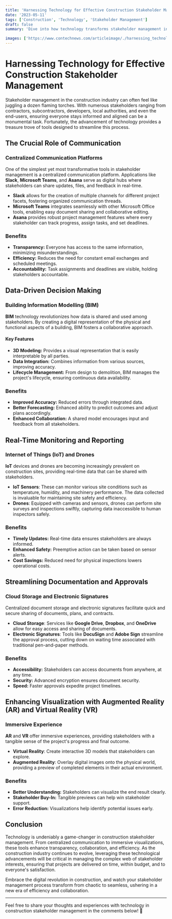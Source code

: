 ```yaml
---
title: 'Harnessing Technology for Effective Construction Stakeholder Management'
date: '2023-05-11'
tags: ['Construction', 'Technology', 'Stakeholder Management']
draft: false
summary: 'Dive into how technology transforms stakeholder management in the construction industry, ensuring seamless collaboration, transparency, and efficiency.'

images: ['https://www.contechnews.com/articleimage/./harnessing_technology_for_effective_construction_stakeholder_management.png']
---
```


# Harnessing Technology for Effective Construction Stakeholder Management

Stakeholder management in the construction industry can often feel like juggling a dozen flaming torches. With numerous stakeholders ranging from contractors, subcontractors, developers, local authorities, and even the end-users, ensuring everyone stays informed and aligned can be a monumental task. Fortunately, the advancement of technology provides a treasure trove of tools designed to streamline this process.

## The Crucial Role of Communication

### Centralized Communication Platforms

One of the simplest yet most transformative tools in stakeholder management is a centralized communication platform. Applications like **Slack**, **Microsoft Teams**, and **Asana** serve as digital hubs where stakeholders can share updates, files, and feedback in real-time.

* **Slack** allows for the creation of multiple channels for different project facets, fostering organized communication threads.
* **Microsoft Teams** integrates seamlessly with other Microsoft Office tools, enabling easy document sharing and collaborative editing.
* **Asana** provides robust project management features where every stakeholder can track progress, assign tasks, and set deadlines.

### Benefits
* **Transparency:** Everyone has access to the same information, minimizing misunderstandings.
* **Efficiency:** Reduces the need for constant email exchanges and scheduled meetings.
* **Accountability:** Task assignments and deadlines are visible, holding stakeholders accountable.

## Data-Driven Decision Making

### Building Information Modelling (BIM)

**BIM** technology revolutionizes how data is shared and used among stakeholders. By creating a digital representation of the physical and functional aspects of a building, BIM fosters a collaborative approach.

#### Key Features
* **3D Modeling:** Provides a visual representation that is easily interpretable by all parties.
* **Data Integration:** Combines information from various sources, improving accuracy.
* **Lifecycle Management:** From design to demolition, BIM manages the project's lifecycle, ensuring continuous data availability.

### Benefits
* **Improved Accuracy:** Reduced errors through integrated data.
* **Better Forecasting:** Enhanced ability to predict outcomes and adjust plans accordingly.
* **Enhanced Collaboration:** A shared model encourages input and feedback from all stakeholders.

## Real-Time Monitoring and Reporting

### Internet of Things (IoT) and Drones

**IoT** devices and drones are becoming increasingly prevalent on construction sites, providing real-time data that can be shared with stakeholders.

* **IoT Sensors**: These can monitor various site conditions such as temperature, humidity, and machinery performance. The data collected is invaluable for maintaining site safety and efficiency.
* **Drones**: Equipped with cameras and sensors, drones can perform site surveys and inspections swiftly, capturing data inaccessible to human inspectors safely.

### Benefits
* **Timely Updates:** Real-time data ensures stakeholders are always informed.
* **Enhanced Safety:** Preemptive action can be taken based on sensor alerts.
* **Cost Savings:** Reduced need for physical inspections lowers operational costs.

## Streamlining Documentation and Approvals

### Cloud Storage and Electronic Signatures

Centralized document storage and electronic signatures facilitate quick and secure sharing of documents, plans, and contracts.

* **Cloud Storage**: Services like **Google Drive**, **Dropbox**, and **OneDrive** allow for easy access and sharing of documents.
* **Electronic Signatures**: Tools like **DocuSign** and **Adobe Sign** streamline the approval process, cutting down on waiting time associated with traditional pen-and-paper methods.

### Benefits
* **Accessibility:** Stakeholders can access documents from anywhere, at any time.
* **Security:** Advanced encryption ensures document security.
* **Speed:** Faster approvals expedite project timelines.

## Enhancing Visualization with Augmented Reality (AR) and Virtual Reality (VR)

### Immersive Experience

**AR** and **VR** offer immersive experiences, providing stakeholders with a tangible sense of the project's progress and final outcome.

* **Virtual Reality**: Create interactive 3D models that stakeholders can explore.
* **Augmented Reality**: Overlay digital images onto the physical world, providing a preview of completed elements in their actual environment.

### Benefits
* **Better Understanding:** Stakeholders can visualize the end result clearly.
* **Stakeholder Buy-In:** Tangible previews can help win stakeholder support.
* **Error Reduction:** Visualizations help identify potential issues early.

## Conclusion

Technology is undeniably a game-changer in construction stakeholder management. From centralized communication to immersive visualizations, these tools enhance transparency, collaboration, and efficiency. As the construction industry continues to evolve, leveraging these technological advancements will be critical in managing the complex web of stakeholder interests, ensuring that projects are delivered on time, within budget, and to everyone's satisfaction.

Embrace the digital revolution in construction, and watch your stakeholder management process transform from chaotic to seamless, ushering in a new era of efficiency and collaboration.

---

Feel free to share your thoughts and experiences with technology in construction stakeholder management in the comments below! 🚀